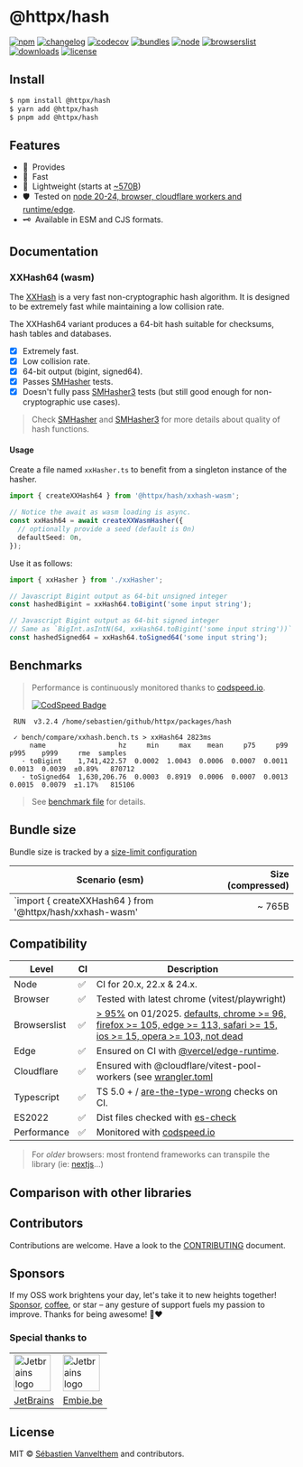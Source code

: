 # @httpx/hash

[![npm](https://img.shields.io/npm/v/@httpx/hash?style=for-the-badge&label=Npm&labelColor=444&color=informational)](https://www.npmjs.com/package/@httpx/hash)
[![changelog](https://img.shields.io/static/v1?label=&message=changelog&logo=github&style=for-the-badge&labelColor=444&color=informational)](https://github.com/belgattitude/httpx/blob/main/packages/hash/CHANGELOG.md)
[![codecov](https://img.shields.io/codecov/c/github/belgattitude/httpx?logo=codecov&label=Unit&flag=httpx-hash-unit&style=for-the-badge&labelColor=444)](https://app.codecov.io/gh/belgattitude/httpx/tree/main/packages%2Fhash)
[![bundles](https://img.shields.io/static/v1?label=&message=esm@treeshake&logo=webpack&style=for-the-badge&labelColor=444&color=informational)](https://github.com/belgattitude/httpx/blob/main/packages/hash/.size-limit.ts)
[![node](https://img.shields.io/static/v1?label=Node&message=20%2b&logo=node.js&style=for-the-badge&labelColor=444&color=informational)](#compatibility)
[![browserslist](https://img.shields.io/static/v1?label=Browser&message=%3E96%25&logo=googlechrome&style=for-the-badge&labelColor=444&color=informational)](#compatibility)
[![downloads](https://img.shields.io/npm/dm/@httpx/hash?style=for-the-badge&labelColor=444)](https://www.npmjs.com/package/@httpx/hash)
[![license](https://img.shields.io/npm/l/@httpx/hash?style=for-the-badge&labelColor=444)](https://github.com/belgattitude/httpx/blob/main/LICENSE)

## Install

```bash
$ npm install @httpx/hash
$ yarn add @httpx/hash
$ pnpm add @httpx/hash
```

## Features

- 🖖&nbsp; Provides 
- 🚀&nbsp; Fast 
- 📐&nbsp; Lightweight (starts at [~570B](#bundle-size)) 
- 🛡️&nbsp; Tested on [node 20-24, browser, cloudflare workers and runtime/edge](#compatibility).
- 🗝️&nbsp; Available in ESM and CJS formats.

## Documentation

### XXHash64 (wasm)

The [XXHash](https://github.com/Cyan4973/xxHash) is a very fast non-cryptographic hash 
algorithm. It is designed to be extremely fast while maintaining a low collision rate.

The XXHash64 variant produces a 64-bit hash suitable for checksums, hash tables and databases.

- [x] Extremely fast.
- [x] Low collision rate.
- [x] 64-bit output (bigint, signed64).
- [x] Passes [SMHasher](https://github.com/rurban/smhasher) tests.
- [x] Doesn't fully pass [SMHasher3](https://gitlab.com/fwojcik/smhasher3) tests
      (but still good enough for non-cryptographic use cases).

> Check [SMHasher](https://github.com/rurban/smhasher) and [SMHasher3](https://gitlab.com/fwojcik/smhasher3/-/blob/main/results/README.md#passing-hashes)
> for more details about quality of hash functions.

#### Usage

Create a file named `xxHasher.ts` to benefit from a singleton instance of the hasher.

```typescript
import { createXXHash64 } from '@httpx/hash/xxhash-wasm';

// Notice the await as wasm loading is async.
const xxHash64 = await createXXWasmHasher({
  // optionally provide a seed (default is 0n)
  defaultSeed: 0n,
});

```

Use it as follows:

```typescript
import { xxHasher } from './xxHasher';

// Javascript Bigint output as 64-bit unsigned integer
const hashedBigint = xxHash64.toBigint('some input string');

// Javascript Bigint output as 64-bit signed integer
// Same as `BigInt.asIntN(64, xxHash64.toBigint('some input string'))`
const hashedSigned64 = xxHash64.toSigned64('some input string');
```

## Benchmarks

> Performance is continuously monitored thanks to [codspeed.io](https://codspeed.io/belgattitude/httpx). 
>
> [![CodSpeed Badge](https://img.shields.io/endpoint?url=https://codspeed.io/badge.json)](https://codspeed.io/belgattitude/httpx)

```
 RUN  v3.2.4 /home/sebastien/github/httpx/packages/hash

 ✓ bench/compare/xxhash.bench.ts > xxHash64 2823ms
     name                  hz     min     max    mean     p75     p99    p995    p999     rme  samples
   · toBigint    1,741,422.57  0.0002  1.0043  0.0006  0.0007  0.0011  0.0013  0.0039  ±0.89%   870712
   · toSigned64  1,630,206.76  0.0003  0.8919  0.0006  0.0007  0.0013  0.0015  0.0079  ±1.17%   815106
```

> See [benchmark file](https://github.com/belgattitude/httpx/blob/main/packages/hash/bench) for details.

## Bundle size

Bundle size is tracked by a [size-limit configuration](https://github.com/belgattitude/httpx/blob/main/packages/hash/.size-limit.ts)

| Scenario (esm)                                            | Size (compressed) |
|-----------------------------------------------------------|------------------:|
| `import { createXXHash64 } from '@httpx/hash/xxhash-wasm' |            ~ 765B |

## Compatibility

| Level        | CI | Description                                                                                                                                                                                                                                                                                                                                                                              |
|--------------|----|------------------------------------------------------------------------------------------------------------------------------------------------------------------------------------------------------------------------------------------------------------------------------------------------------------------------------------------------------------------------------------------|  
| Node         | ✅  | CI for 20.x, 22.x & 24.x.                                                                                                                                                                                                                                                                                                                                                                |
| Browser      | ✅  | Tested with latest chrome (vitest/playwright)                                                                                                                                                                                                                                                                                                                                            |
| Browserslist | ✅  | [> 95%](https://browserslist.dev/?q=ZGVmYXVsdHMsIGNocm9tZSA%2BPSA5NiwgZmlyZWZveCA%2BPSAxMDUsIGVkZ2UgPj0gMTEzLCBzYWZhcmkgPj0gMTUsIGlvcyA%2BPSAxNSwgb3BlcmEgPj0gMTAzLCBub3QgZGVhZA%3D%3D) on 01/2025. [defaults, chrome >= 96, firefox >= 105, edge >= 113, safari >= 15, ios >= 15, opera >= 103, not dead](https://github.com/belgattitude/httpx/blob/main/packages/hash/.browserslistrc) |
| Edge         | ✅  | Ensured on CI with [@vercel/edge-runtime](https://github.com/vercel/edge-runtime).                                                                                                                                                                                                                                                                                                       | 
| Cloudflare   | ✅  | Ensured with @cloudflare/vitest-pool-workers (see [wrangler.toml](https://github.com/belgattitude/httpx/blob/main/devtools/vitest/wrangler.toml)                                                                                                                                                                                                                                         |
| Typescript   | ✅  | TS 5.0 + / [are-the-type-wrong](https://github.com/arethetypeswrong/arethetypeswrong.github.io) checks on CI.                                                                                                                                                                                                                                                                            |
| ES2022       | ✅  | Dist files checked with [es-check](https://github.com/yowainwright/es-check)                                                                                                                                                                                                                                                                                                             |
| Performance  | ✅  | Monitored with [codspeed.io](https://codspeed.io/belgattitude/httpx)                                                                                                                                                                                                                                                                                                                     |

> For _older_ browsers: most frontend frameworks can transpile the library (ie: [nextjs](https://nextjs.org/docs/app/api-reference/next-config-js/transpilePackages)...)

## Comparison with other libraries

## Contributors

Contributions are welcome. Have a look to the [CONTRIBUTING](https://github.com/belgattitude/httpx/blob/main/CONTRIBUTING.md) document.

## Sponsors

If my OSS work brightens your day, let's take it to new heights together!
[Sponsor](<[sponsorship](https://github.com/sponsors/belgattitude)>), [coffee](<(https://ko-fi.com/belgattitude)>),
or star – any gesture of support fuels my passion to improve. Thanks for being awesome! 🙏❤️

### Special thanks to

<table>
  <tr>
    <td>
      <a href="https://www.jetbrains.com/?ref=belgattitude" target="_blank">
         <img width="65" src="https://asset.brandfetch.io/idarKiKkI-/id53SttZhi.jpeg" alt="Jetbrains logo" />
      </a>
    </td>
    <td>
      <a href="https://www.embie.be/?ref=belgattitude" target="_blank">
        <img width="65" src="https://avatars.githubusercontent.com/u/98402122?s=200&v=4" alt="Jetbrains logo" />    
      </a>
    </td>
  </tr>
  <tr>
    <td align="center">
      <a href="https://www.jetbrains.com/?ref=belgattitude" target="_blank">JetBrains</a>
    </td>
    <td align="center">
      <a href="https://www.embie.be/?ref=belgattitude" target="_blank">Embie.be</a>
    </td>
   </tr>
</table>

## License

MIT © [Sébastien Vanvelthem](https://github.com/belgattitude) and contributors.

